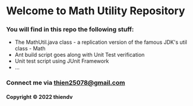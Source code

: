 # Welcome to Math Utility Repository

### You will find in this repo the following stuff:

* The MathUtil.java class - a replication version of the famous JDK's
util class - Math
* Ant build script goes along with Unit Test verification
* Unit test script using JUnit Framework 
* ...

### Connect me via thien25078@gmail.com

#### Copyright &#169; 2022 thiendv







